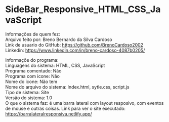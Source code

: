 # SideBar_Responsive_HTML_CSS_JavaScript
Informações de quem fez:  
  Arquivo feito por: Breno Bernardo da Silva Cardoso  
  Link de usuario do GitHub: https://github.com/BrenoCardoso2002  
  Linkedin: https://www.linkedin.com/in/breno-cardoso-4087b0205/  

Informaçõe do programa:  
  Linguagens do sistema: HTML, CSS, JavaScript  
  Programa comentado: Não  
  Programa com icone: Não  
  Nome do icone: Não tem  
  Nome do arquivo do sistema: Index.html, sytle.css, script.js  
  Tipo de sistema: Site  
  Versão do sistema: 1.0  
  O que o sistema faz: é uma barra lateral com layout resposivo, com eventos de mouse e outras coisas.
  Link para ver o site executado: https://barralateralresponsiva.netlify.app/

